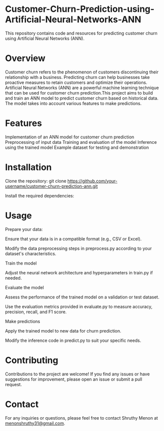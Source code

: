 # Customer-Churn-Prediction-using-Artificial-Neural-Networks-ANN

This repository contains code and resources for predicting customer churn using Artificial Neural Networks (ANN).


# Overview

Customer churn refers to the phenomenon of customers discontinuing their relationship with a business. Predicting churn can help businesses take proactive measures to retain customers and optimize their operations. Artificial Neural Networks (ANN) are a powerful machine learning technique that can be used for customer churn prediction.This project aims to build and train an ANN model to predict customer churn based on historical data. The model takes into account various features  to make predictions.

# Features
Implementation of an ANN model for customer churn prediction
Preprocessing of input data
Training and evaluation of the model
Inference using the trained model
Example dataset for testing and demonstration

# Installation
Clone the repository:
git clone https://github.com/your-username/customer-churn-prediction-ann.git

Install the required dependencies:

# Usage
Prepare your data:

Ensure that your data is in a compatible format (e.g., CSV or Excel).

Modify the data preprocessing steps in preprocess.py according to your dataset's characteristics.

Train the model


Adjust the neural network architecture and hyperparameters in train.py if needed.

Evaluate the model

Assess the performance of the trained model on a validation or test dataset.

Use the evaluation metrics provided in evaluate.py to measure accuracy, precision, recall, and F1 score.

Make predictions

Apply the trained model to new data for churn prediction.

Modify the inference code in predict.py to suit your specific needs.

# Contributing

Contributions to the project are welcome! If you find any issues or have suggestions for improvement, please open an issue or submit a pull request.

# Contact
For any inquiries or questions, please feel free to contact Shruthy Menon at menonshruthy31@gmail.com.




